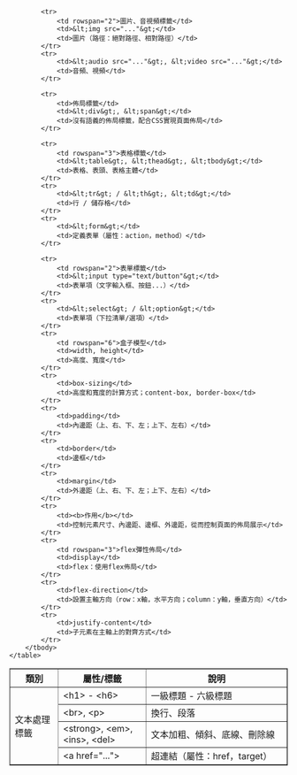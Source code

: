 <div>
<table border="1" cellspacing="0" cellpadding="8" align="center">
        <thead>
            <tr>
                <th width="120">類別</th>
                <th width="200">屬性/標籤</th>
                <th width="400">說明</th>
            </tr>
        </thead>
        <tbody>
            <tr>
                <td rowspan="4">文本處理標籤</td>
                <td>&lt;h1&gt; - &lt;h6&gt;</td>
                <td>一級標題 - 六級標題</td>
            </tr>
            <tr>
                <td>&lt;br&gt;, &lt;p&gt;</td>
                <td>換行、段落</td>
            </tr>
            <tr>
                <td>&lt;strong&gt;, &lt;em&gt;, &lt;ins&gt;, &lt;del&gt;</td>
                <td>文本加粗、傾斜、底線、刪除線</td>
            </tr>
            <tr>
                <td>&lt;a href="..."&gt;</td>
                <td>超連結（屬性：href，target）</td>
            </tr>
            
            <tr>
                <td rowspan="2">圖片、音視頻標籤</td>
                <td>&lt;img src="..."&gt;</td>
                <td>圖片（路徑：絕對路徑、相對路徑）</td>
            </tr>
            <tr>
                <td>&lt;audio src="..."&gt;, &lt;video src="..."&gt;</td>
                <td>音頻、視頻</td>
            </tr>
            
            <tr>
                <td>佈局標籤</td>
                <td>&lt;div&gt;, &lt;span&gt;</td>
                <td>沒有語義的佈局標籤，配合CSS實現頁面佈局</td>
            </tr>
            
            <tr>
                <td rowspan="3">表格標籤</td>
                <td>&lt;table&gt;, &lt;thead&gt;, &lt;tbody&gt;</td>
                <td>表格、表頭、表格主體</td>
            </tr>
            <tr>
                <td>&lt;tr&gt; / &lt;th&gt;, &lt;td&gt;</td>
                <td>行 / 儲存格</td>
            </tr>
            <tr>
                <td>&lt;form&gt;</td>
                <td>定義表單（屬性：action，method）</td>
            </tr>
            
            <tr>
                <td rowspan="2">表單標籤</td>
                <td>&lt;input type="text/button"&gt;</td>
                <td>表單項（文字輸入框、按鈕...）</td>
            </tr>
            <tr>
                <td>&lt;select&gt; / &lt;option&gt;</td>
                <td>表單項（下拉清單/選項）</td>
            </tr>
            <tr>
                <td rowspan="6">盒子模型</td>
                <td>width, height</td>
                <td>高度、寬度</td>
            </tr>
            <tr>
                <td>box-sizing</td>
                <td>高度和寬度的計算方式；content-box, border-box</td>
            </tr>
            <tr>
                <td>padding</td>
                <td>內邊距（上、右、下、左；上下、左右）</td>
            </tr>
            <tr>
                <td>border</td>
                <td>邊框</td>
            </tr>
            <tr>
                <td>margin</td>
                <td>外邊距（上、右、下、左；上下、左右）</td>
            </tr>
            <tr>
                <td><b>作用</b></td>
                <td>控制元素尺寸、內邊距、邊框、外邊距，從而控制頁面的佈局展示</td>
            </tr>
            <tr>
                <td rowspan="3">flex彈性佈局</td>
                <td>display</td>
                <td>flex：使用flex佈局</td>
            </tr>
            <tr>
                <td>flex-direction</td>
                <td>設置主軸方向（row：x軸，水平方向；column：y軸，垂直方向）</td>
            </tr>
            <tr>
                <td>justify-content</td>
                <td>子元素在主軸上的對齊方式</td>
            </tr>
        </tbody>
    </table>
</div>
